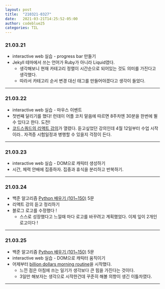 ```yaml
---
layout: post
title:  "210321-0327"
date:   2021-03-21T14:25:52-05:00
author: codeblue25
categories: TIL
---
```


<h3>21.03.21</h3>

* interactive web 실습 - progress bar 만들기
* Jekyll 테마에서 쓰는 언어가 Ruby가 아니라 Liquid였다. 
  * 생각해보니 현재 카테고리 정렬이 시간순으로 되어있는 것도 의미를 가진다고 생각했다.
  * 따라서 카테고리 순서 변경 대신 태그를 만들어야겠다고 생각이 들었다.

---

<h3>21.03.22</h3>

* interactive web 실습 - 마우스 이벤트
* 첫번째 달리기를 했다! 런데이 어플 코치 말씀에 따르면 8주차엔 30분을 한번에 뛸 수 있다고 한다. 도전!
* [코드스쿼드의 리액트 강의](https://codesquad.kr/page/react.html)가 열렸다. 듣고싶었던 강의인데 4월 12일부터 수업 시작이라.. 자격증 시험일정과 병행할 수 있을지 걱정이 든다.

---

<h3>21.03.23</h3>

* interactive web 실습 - DOM으로 캐릭터 생성하기
* 시간, 체력 안배에 집중하자. 집중과 휴식을 분리하고 반복하기.

---

<h3>21.03.24</h3>

* 백준 알고리즘 [Python 배우기 (101~150)](https://www.acmicpc.net/workbook/view/461) 5문
* 리액트 강의 듣고 정리하기
* 블로그 로고를 수정했다 !
  * 스스로 성장했다고 느낄때 마다 로고를 바꾸려고 계획했었다. 이제 잎이 2개인 로고이다 !

---

<h3>21.03.25</h3>

* 백준 알고리즘 [Python 배우기 (101~150)](https://www.acmicpc.net/workbook/view/461) 5문
* interactive web 실습 - DOM으로 캐릭터 움직이기
* 어제부터 [billion dollars morning routine](https://www.youtube.com/watch?v=ft0vywOBMEs&t=130s)을 시작했다.
  * 느낀 점은 아침에 쓰는 일기가 생각보다 큰 힘을 가진다는 것이다.
  * 3일만 해보자는 생각으로 시작한건데 꾸준히 해볼 의향이 생긴 이틀차였다.

---

